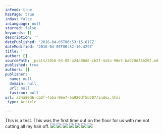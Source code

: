 ```yaml
---
inFeed: true
hasPage: true
inNav: false
inLanguage: null
starred: false
keywords: []
description: ''
datePublished: '2016-04-05T06:53:15.617Z'
dateModified: '2016-04-05T06:52:10.429Z'
title: ''
author: []
sourcePath: _posts/2016-04-05-a24a80d6-cb2f-4a5a-96e7-ba920df5b207.md
published: true
authors: []
publisher:
  name: null
  domain: null
  url: null
  favicon: null
url: a24a80d6-cb2f-4a5a-96e7-ba920df5b207/index.html
_type: Article

---
```

This is a test. This was the first time out on the floor for us with me not cutting all my hair off.
![](https://the-grid-user-content.s3-us-west-2.amazonaws.com/caa13aa0-331f-42e8-9435-8887e5037f18.jpg)
![](https://the-grid-user-content.s3-us-west-2.amazonaws.com/0e3f9adb-caee-48b8-a811-c4c96ddb7899.jpg)
![](https://the-grid-user-content.s3-us-west-2.amazonaws.com/de87f06f-2409-4de0-9ada-1763b263bdda.jpg)
![](https://the-grid-user-content.s3-us-west-2.amazonaws.com/f8b0e70a-1dc0-45a1-bb39-fe95e1a6b95a.jpg)
![](https://the-grid-user-content.s3-us-west-2.amazonaws.com/197a5d03-eaed-4a95-a803-ba9fd22360c4.jpg)
![](https://the-grid-user-content.s3-us-west-2.amazonaws.com/4b395060-c05d-4dad-b1a5-12e55a42a073.jpg)
![](https://the-grid-user-content.s3-us-west-2.amazonaws.com/11a11012-d415-4c61-bc2e-812b27ec8097.jpg)